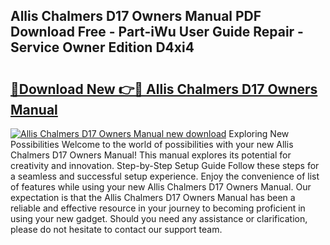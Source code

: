 ## Allis Chalmers D17 Owners Manual PDF Download Free - Part-iWu User Guide Repair - Service Owner Edition D4xi4

# <h2><a href="http://bc91566.oget.top/?id=Allis+Chalmers+D17+Owners+Manual">🔗Download New 👉🔴 Allis Chalmers D17 Owners Manual</a></h2>

[![Allis Chalmers D17 Owners Manual new download](https://i.imgur.com/5g1atiW.png)](http://bc91566.oget.top/?id=Allis+Chalmers+D17+Owners+Manual)
Exploring New Possibilities Welcome to the world of possibilities with your new Allis Chalmers D17 Owners Manual! This manual explores its potential for creativity and innovation. Step-by-Step Setup Guide Follow these steps for a seamless and successful setup experience. Enjoy the convenience of list of features while using your new Allis Chalmers D17 Owners Manual. Our expectation is that the Allis Chalmers D17 Owners Manual has been a reliable and effective resource in your journey to becoming proficient in using your new gadget. Should you need any assistance or clarification, please do not hesitate to contact our support team.
